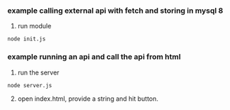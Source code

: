 ### example calling external api with fetch and storing in mysql 8
1. run module
```
node init.js
```

### example running an api and call the api from html
1. run the server
```
node server.js
```

2. open index.html, provide a string and hit button.


